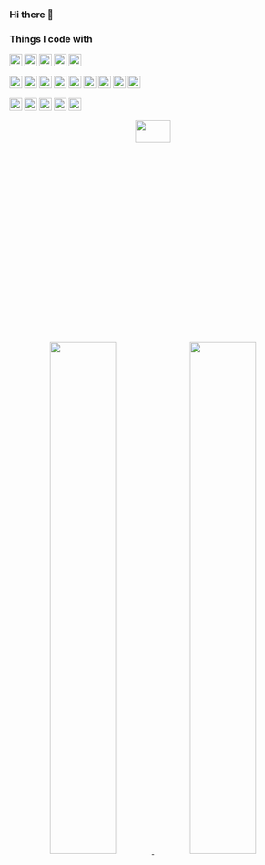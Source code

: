 ### Hi there 👋

<!--
**Jeffery1110/Jeffery1110** is a ✨ _special_ ✨ repository because its `README.md` (this file) appears on your GitHub profile.

Here are some ideas to get you started:

- 🔭 I’m currently working on ...
- 🌱 I’m currently learning ...
- 👯 I’m looking to collaborate on ...
- 🤔 I’m looking for help with ...
- 💬 Ask me about ...
- 📫 How to reach me: ...
- 😄 Pronouns: ...
- ⚡ Fun fact: ...
-->

<h3>Things I code with</h3>

<p>
  <img style="height:22px" alt="JavaScript" src="https://img.shields.io/badge/-JavaScript-F7DF1E?style=flat&logo=JavaScript&logoColor=white"></a>
  <img style="height:22px" alt="HTML5" src="https://img.shields.io/badge/-HTML5-E34F26?style=flat&logo=HTML5&logoColor=white"></a>
  <img style="height:22px" alt="CSS3" src="https://img.shields.io/badge/-CSS3-1572B6?style=flat&logo=CSS3&logoColor=white"></a>
  <img style="height:22px" alt="Git" src="https://img.shields.io/badge/-Git-F05032?style=flat&logo=git&logoColor=white"></a>
  <img style="height:22px" alt="Vue.js" src="https://img.shields.io/badge/-Vue.js-4FC08D?style=flat&logo=Vue.js&logoColor=white"/>
  
  <img style="height:22px" alt="Node.js" src="https://img.shields.io/badge/-Node.js-339933?style=flat&logo=Node.js&logoColor=white"></a>
  <img style="height:22px" alt=".NET" src="https://img.shields.io/badge/-.NET-512BD4?style=flat&logo=.NET&logoColor=white"></a>
  <img style="height:22px" alt="MongoDB" src="https://img.shields.io/badge/-MongoDB-47A248?style=flat&logo=MongoDB&logoColor=white"></a>
  <img style="height:22px" alt="MySQL" src="https://img.shields.io/badge/-MySQL-4479A1?style=flat&logo=MySQL&logoColor=white"></a>
  <img style="height:22px" alt="Docker" src="https://img.shields.io/badge/-Docker-2496ED?style=flat&logo=Docker&logoColor=white"/></a>
  <img style="height:22px" alt="Amazon AWS" src="https://img.shields.io/badge/-Amazon AWS-232F3E?style=flat&logo=Amazon AWS&logoColor=white"/></a>
  <img style="height:22px" alt="Cloudflare" src="https://img.shields.io/badge/-Cloudflare-F38020?style=flat&logo=Cloudflare&logoColor=white"/></a>
  <img style="height:22px" alt="Firebase" src="https://img.shields.io/badge/-Firebase-FFCA28?style=flat&logo=Firebase&logoColor=white"></a>
  <img style="height:22px" alt="Jenkins" src="https://img.shields.io/badge/-Jenkins-D24939?style=flat&logo=Jenkins&logoColor=white"/>
  
  <img style="height:22px" alt="Figma" src="https://img.shields.io/badge/-Figma-F24E1E?style=flat&logo=figma&logoColor=white"/></a>
  <img style="height:22px" alt="Notion" src="https://img.shields.io/badge/-Notion-000000?style=flat&logo=Notion&logoColor=white"/></a>
  <img style="height:22px" alt="Slack" src="https://img.shields.io/badge/-Slack-4A154B?style=flat&logo=slack&logoColor=white"/></a>
  <img style="height:22px" alt="WebRTC" src="https://img.shields.io/badge/-WebRTC-333333?style=flat&logo=WebRTC&logoColor=white"/></a>
  <img style="height:22px" alt="Socket.io" src="https://img.shields.io/badge/-Socket.io-010101?style=flat&logo=Socket.io&logoColor=white"/> </a>
</p>


<div align="center">
<img width=35% height=10% src="https://github-readme-stats.vercel.app/api/top-langs/?username=Jeffery1110&layout=compact&include_all_commits=true&count_private=true&title_color=FFFFFF&text_color=FFFFFF&hide_border=true&border_radius=15&icon_color=FFFFFF&bg_color=FFFFFF,23272D,243949">
</a>
</div>

<div align="center">
  <a href="https://www.github.com/chenchewei" target="blank">
    <img width=48% src="http://github-readme-streak-stats.herokuapp.com?user=Jeffery1110&theme=solarized-dark&hide_border=true&date_format=M%20j%5B%2C%20Y%5D">
    <img width=48% src="https://github-readme-stats.vercel.app/api?username=Jeffery1110&include_all_commits=true&count_private=true&title_color=8CCEFF&text_color=FFFFFF&hide_border=true&border_radius=15&icon_color=FFFFFF&bg_color=FFFFFF,231557,44107A">
  </a>

</div>




